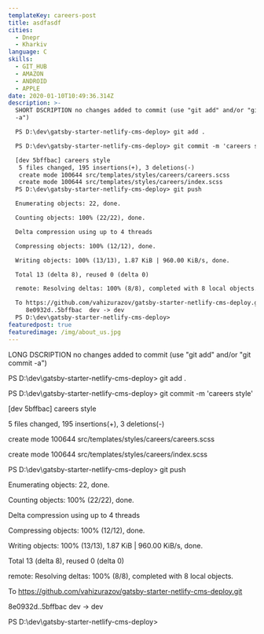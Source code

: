 ```yaml
---
templateKey: careers-post
title: asdfasdf
cities:
  - Dnepr
  - Kharkiv
language: C
skills:
  - GIT_HUB
  - AMAZON
  - ANDROID
  - APPLE
date: 2020-01-10T10:49:36.314Z
description: >-
  SHORT DSCRIPTION no changes added to commit (use "git add" and/or "git commit
  -a")

  PS D:\dev\gatsby-starter-netlify-cms-deploy> git add .

  PS D:\dev\gatsby-starter-netlify-cms-deploy> git commit -m 'careers style'

  [dev 5bffbac] careers style
   5 files changed, 195 insertions(+), 3 deletions(-)
   create mode 100644 src/templates/styles/careers/careers.scss
   create mode 100644 src/templates/styles/careers/index.scss
  PS D:\dev\gatsby-starter-netlify-cms-deploy> git push

  Enumerating objects: 22, done.

  Counting objects: 100% (22/22), done.

  Delta compression using up to 4 threads

  Compressing objects: 100% (12/12), done.

  Writing objects: 100% (13/13), 1.87 KiB | 960.00 KiB/s, done.

  Total 13 (delta 8), reused 0 (delta 0)

  remote: Resolving deltas: 100% (8/8), completed with 8 local objects.

  To https://github.com/vahizurazov/gatsby-starter-netlify-cms-deploy.git
     8e0932d..5bffbac  dev -> dev
  PS D:\dev\gatsby-starter-netlify-cms-deploy>
featuredpost: true
featuredimage: /img/about_us.jpg
---
```

LONG DSCRIPTION  no changes added to commit (use "git add" and/or "git commit -a")

PS D:\dev\gatsby-starter-netlify-cms-deploy> git add .

PS D:\dev\gatsby-starter-netlify-cms-deploy> git commit -m 'careers style'

\[dev 5bffbac] careers style

 5 files changed, 195 insertions(+), 3 deletions(-)

 create mode 100644 src/templates/styles/careers/careers.scss

 create mode 100644 src/templates/styles/careers/index.scss

PS D:\dev\gatsby-starter-netlify-cms-deploy> git push

Enumerating objects: 22, done.

Counting objects: 100% (22/22), done.

Delta compression using up to 4 threads

Compressing objects: 100% (12/12), done.

Writing objects: 100% (13/13), 1.87 KiB | 960.00 KiB/s, done.

Total 13 (delta 8), reused 0 (delta 0)

remote: Resolving deltas: 100% (8/8), completed with 8 local objects.

To https://github.com/vahizurazov/gatsby-starter-netlify-cms-deploy.git

   8e0932d..5bffbac  dev -> dev

PS D:\dev\gatsby-starter-netlify-cms-deploy>
